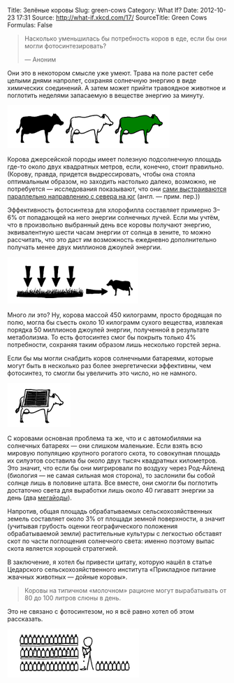 Title: Зелёные коровы
Slug: green-cows
Category: What If?
Date: 2012-10-23 17:31
Source: http://what-if.xkcd.com/17/
SourceTitle: Green Cows
Formulas: False

> Насколько уменьшилась бы потребность коров в еде, если бы они могли фотосинтезировать?
> 
> — Аноним

Они это в некотором смысле уже умеют. Трава на поле растет себе целыми днями напролет, сохраняя солнечную энергию в виде химических соединений. А затем может прийти травоядное животное и поглотить неделями запасаемую в веществе энергию за минуту.

![](/uploads/017-green-cows/01.png "Коровы поглощают энергию")

Корова джерсейской породы имеет полезную подсолнечную площадь где-то около двух квадратных метров, если, конечно, стоит правильно. (Корову, правда, придется выдрессировать, чтобы она стояла оптимальным образом, но заходить настолько далеко, возможно, не потребуется — исследования показывают, что они [сами выстраиваются параллельно направлению с севера на юг](http://www.pnas.org/content/early/2008/08/22/0803650105) (англ. — прим. пер.))

Эффективность фотосинтеза для хлорофилла составляет примерно 3&ndash;6% от попадающей на него энергии солнечных лучей. Если мы учтём, что в произвольно выбранный день все коровы получают энергию, эквивалентную шести часам энергии от солнца в зените, то можно рассчитать, что это даст им возможность ежедневно дополнительно получать менее двух миллионов джоулей энергии.

![](/uploads/017-green-cows/02.png "Трава дает коровам энергию")

Много ли это? Ну, корова массой 450 килограмм, просто бродящая по полю, могла бы съесть около 10 килограмм сухого вещества, извлекая порядка 50 миллионов джоулей энергии, полученной в результате метаболизма. То есть фотосинтез смог бы покрыть только 4% потребности, сохраняя таким образом лишь несколько горстей зерна.

Если бы мы могли снабдить коров солнечными батареями, которые могут быть в несколько раз более энергетически эффективны, чем фотосинтез, то смогли бы увеличить это число, но не намного.

![](/uploads/017-green-cows/03.png "Корова с солнечной батареей на спине")

С коровами основная проблема та же, что и с автомобилями на солнечных батареях — они слишком маленькие. Если взять всю мировую популяцию крупного рогатого скота, то совокупная площадь их силуэтов составила бы около двух тысяч квадратных километров. Это значит, что если бы они мигрировали по воздуху через Род-Айленд (биология — не самая сильная моя сторона), то заслонили бы собой солнце лишь в половине штата. Все вместе, они смогли бы поглотить достаточно света для выработки лишь около 40 гигаватт энергии за день (два [мегайоды](/page/yoda)).

Напротив, общая площадь обрабатываемых сельскохозяйственных земель составляет около 3% от площади земной поверхности, а значит (учитывая грубость оценки географического положения обрабатываемой земли) растительные культуры с легкостью обставят скот по части поглощения солнечного света: именно поэтому выпас скота является хорошей стратегией.

В заключение, я хотел бы привести цитату, которую нашёл в статье Цедарского сельскохозяйственного института «Прикладное питание жвачных животных — дойные коровы».

> Коровы на типичном «молочном» рационе могут вырабатывать от 80 до 100 литров слюны в день.

Это не связано с фотосинтезом, но я всё равно хотел об этом рассказать.

![](/uploads/017-green-cows/04.png "Бутылки... коровьей слюны... фу")
